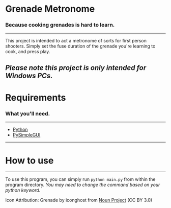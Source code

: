 # Grenade Metronome
### Because cooking grenades is hard to learn.
---

This project is intended to act a metronome of sorts for first person shooters. Simply set the fuse duration of the grenade you're learning to cook, and press play.

*Please note this project is only intended for Windows PCs.*
---
# Requirements
### What you'll need.
---
- [Python](https://www.python.org/downloads/)
- [PySimpleGUI](https://www.pysimplegui.org/en/latest/)
---
# How to use
---
To use this program, you can simply run `python main.py` from within the program directory.
*You may need to change the command based on your python keyword.*

Icon Attribution:
Grenade by iconghost from [Noun Project](https://thenounproject.com/browse/icons/term/grenade/) (CC BY 3.0)